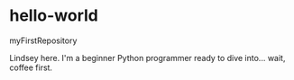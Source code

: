 # hello-world

myFirstRepository

Lindsey here. I'm a beginner Python programmer ready to dive into... wait, coffee first. 
